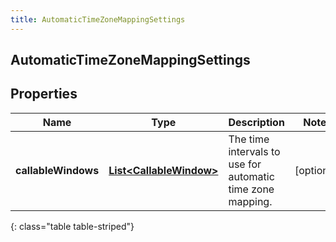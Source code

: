 ```yaml
---
title: AutomaticTimeZoneMappingSettings
---
```

## AutomaticTimeZoneMappingSettings


## Properties

| Name | Type | Description | Notes |
| ------------ | ------------- | ------------- | ------------- |
| **callableWindows** | [**List&lt;CallableWindow&gt;**](CallableWindow.html) | The time intervals to use for automatic time zone mapping. |  [optional] |
{: class="table table-striped"}




